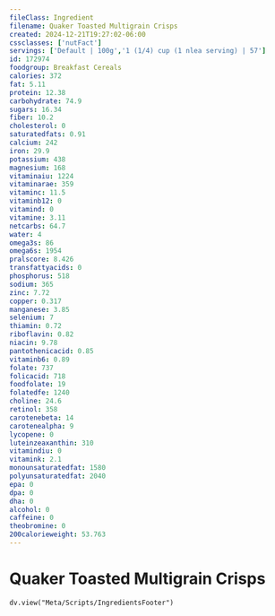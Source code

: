 ```yaml
---
fileClass: Ingredient
filename: Quaker Toasted Multigrain Crisps
created: 2024-12-21T19:27:02-06:00
cssclasses: ['nutFact']
servings: ['Default | 100g','1 (1/4) cup (1 nlea serving) | 57']
id: 172974
foodgroup: Breakfast Cereals
calories: 372
fat: 5.11
protein: 12.38
carbohydrate: 74.9
sugars: 16.34
fiber: 10.2
cholesterol: 0
saturatedfats: 0.91
calcium: 242
iron: 29.9
potassium: 438
magnesium: 168
vitaminaiu: 1224
vitaminarae: 359
vitaminc: 11.5
vitaminb12: 0
vitamind: 0
vitamine: 3.11
netcarbs: 64.7
water: 4
omega3s: 86
omega6s: 1954
pralscore: 8.426
transfattyacids: 0
phosphorus: 518
sodium: 365
zinc: 7.72
copper: 0.317
manganese: 3.85
selenium: 7
thiamin: 0.72
riboflavin: 0.82
niacin: 9.78
pantothenicacid: 0.85
vitaminb6: 0.89
folate: 737
folicacid: 718
foodfolate: 19
folatedfe: 1240
choline: 24.6
retinol: 358
carotenebeta: 14
carotenealpha: 9
lycopene: 0
luteinzeaxanthin: 310
vitamindiu: 0
vitamink: 2.1
monounsaturatedfat: 1580
polyunsaturatedfat: 2040
epa: 0
dpa: 0
dha: 0
alcohol: 0
caffeine: 0
theobromine: 0
200calorieweight: 53.763
---
```


# Quaker Toasted Multigrain Crisps

```dataviewjs
dv.view("Meta/Scripts/IngredientsFooter")
```